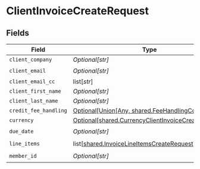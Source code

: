 # ClientInvoiceCreateRequest


## Fields

| Field                                                                                                                    | Type                                                                                                                     | Required                                                                                                                 | Description                                                                                                              |
| ------------------------------------------------------------------------------------------------------------------------ | ------------------------------------------------------------------------------------------------------------------------ | ------------------------------------------------------------------------------------------------------------------------ | ------------------------------------------------------------------------------------------------------------------------ |
| `client_company`                                                                                                         | *Optional[str]*                                                                                                          | :heavy_minus_sign:                                                                                                       | N/A                                                                                                                      |
| `client_email`                                                                                                           | *Optional[str]*                                                                                                          | :heavy_check_mark:                                                                                                       | N/A                                                                                                                      |
| `client_email_cc`                                                                                                        | list[*str*]                                                                                                              | :heavy_minus_sign:                                                                                                       | N/A                                                                                                                      |
| `client_first_name`                                                                                                      | *Optional[str]*                                                                                                          | :heavy_minus_sign:                                                                                                       | N/A                                                                                                                      |
| `client_last_name`                                                                                                       | *Optional[str]*                                                                                                          | :heavy_minus_sign:                                                                                                       | N/A                                                                                                                      |
| `credit_fee_handling`                                                                                                    | [Optional[Union[Any, shared.FeeHandlingConfig]]](undefined/models/shared/clientinvoicecreaterequestcreditfeehandling.md) | :heavy_minus_sign:                                                                                                       | N/A                                                                                                                      |
| `currency`                                                                                                               | [Optional[shared.CurrencyClientInvoiceCreateRequest]](undefined/models/shared/currencyclientinvoicecreaterequest.md)     | :heavy_minus_sign:                                                                                                       | N/A                                                                                                                      |
| `due_date`                                                                                                               | *Optional[str]*                                                                                                          | :heavy_check_mark:                                                                                                       | N/A                                                                                                                      |
| `line_items`                                                                                                             | list[[shared.InvoiceLineItemsCreateRequest](undefined/models/shared/invoicelineitemscreaterequest.md)]                   | :heavy_check_mark:                                                                                                       | N/A                                                                                                                      |
| `member_id`                                                                                                              | *Optional[str]*                                                                                                          | :heavy_check_mark:                                                                                                       | N/A                                                                                                                      |